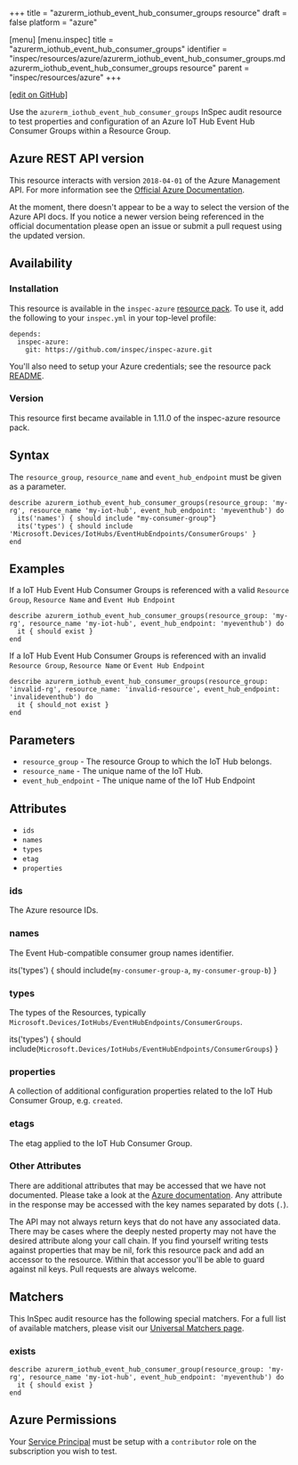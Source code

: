 +++
title = "azurerm_iothub_event_hub_consumer_groups resource"
draft = false
platform = "azure"

[menu]
  [menu.inspec]
    title = "azurerm_iothub_event_hub_consumer_groups"
    identifier = "inspec/resources/azure/azurerm_iothub_event_hub_consumer_groups.md azurerm_iothub_event_hub_consumer_groups resource"
    parent = "inspec/resources/azure"
+++

[\[edit on GitHub\]](https://github.com/inspec/inspec-azure/blob/master/docs/resources/azurerm_iothub_event_hub_consumer_groups.md)

Use the `azurerm_iothub_event_hub_consumer_groups` InSpec audit resource to test properties and configuration of
an Azure IoT Hub Event Hub Consumer Groups within a Resource Group.

## Azure REST API version

This resource interacts with version `2018-04-01` of the Azure Management API. For more
information see the [Official Azure Documentation](https://docs.microsoft.com/en-us/rest/api/iothub/iothubresource/geteventhubconsumergroup).

At the moment, there doesn't appear to be a way to select the version of the
Azure API docs. If you notice a newer version being referenced in the official
documentation please open an issue or submit a pull request using the updated
version.

## Availability

### Installation

This resource is available in the `inspec-azure` [resource
pack](/inspec/glossary/#resource-pack). To use it, add the
following to your `inspec.yml` in your top-level profile:

    depends:
      inspec-azure:
        git: https://github.com/inspec/inspec-azure.git

You'll also need to setup your Azure credentials; see the resource pack
[README](https://github.com/inspec/inspec-azure#inspec-for-azure).

### Version

This resource first became available in 1.11.0 of the inspec-azure resource pack.

## Syntax

The `resource_group`, `resource_name` and `event_hub_endpoint` must be given as a parameter.

    describe azurerm_iothub_event_hub_consumer_groups(resource_group: 'my-rg', resource_name 'my-iot-hub', event_hub_endpoint: 'myeventhub') do
      its('names') { should include "my-consumer-group"}
      its('types') { should include 'Microsoft.Devices/IotHubs/EventHubEndpoints/ConsumerGroups' }
    end

## Examples

If a IoT Hub Event Hub Consumer Groups is referenced with a valid `Resource Group`, `Resource Name` and `Event Hub Endpoint`

    describe azurerm_iothub_event_hub_consumer_groups(resource_group: 'my-rg', resource_name 'my-iot-hub', event_hub_endpoint: 'myeventhub') do
      it { should exist }
    end

If a IoT Hub Event Hub Consumer Groups is referenced with an invalid `Resource Group`, `Resource Name` or `Event Hub Endpoint`

    describe azurerm_iothub_event_hub_consumer_groups(resource_group: 'invalid-rg', resource_name: 'invalid-resource', event_hub_endpoint: 'invalideventhub') do
      it { should_not exist }
    end

## Parameters

- `resource_group` - The resource Group to which the IoT Hub belongs.
- `resource_name` - The unique name of the IoT Hub.
- `event_hub_endpoint` - The unique name of the IoT Hub Endpoint

## Attributes

- `ids`
- `names`
- `types`
- `etag`
- `properties`

### ids

The Azure resource IDs.

### names

The Event Hub-compatible consumer group names identifier.

its('types') { should include(`my-consumer-group-a`, `my-consumer-group-b`) }

### types

The types of the Resources, typically `Microsoft.Devices/IotHubs/EventHubEndpoints/ConsumerGroups`.

its('types') { should include(`Microsoft.Devices/IotHubs/EventHubEndpoints/ConsumerGroups`) }

### properties

A collection of additional configuration properties related to the IoT Hub Consumer Group, e.g. `created`.

### etags

The etag applied to the IoT Hub Consumer Group.

### Other Attributes

There are additional attributes that may be accessed that we have not
documented. Please take a look at the [Azure documentation](#azure-rest-api-version).
Any attribute in the response may be accessed with the key names separated by
dots (`.`).

The API may not always return keys that do not have any associated data. There
may be cases where the deeply nested property may not have the desired
attribute along your call chain. If you find yourself writing tests against
properties that may be nil, fork this resource pack and add an accessor to the
resource. Within that accessor you'll be able to guard against nil keys. Pull
requests are always welcome.

## Matchers

This InSpec audit resource has the following special matchers. For a full list of
available matchers, please visit our [Universal Matchers
page](/inspec/matchers/).

### exists

    describe azurerm_iothub_event_hub_consumer_group(resource_group: 'my-rg', resource_name 'my-iot-hub', event_hub_endpoint: 'myeventhub') do
      it { should exist }
    end

## Azure Permissions

Your [Service
Principal](https://docs.microsoft.com/en-us/azure/azure-resource-manager/resource-group-create-service-principal-portal)
must be setup with a `contributor` role on the subscription you wish to test.
